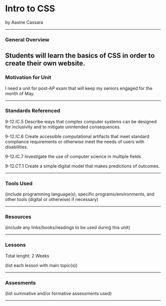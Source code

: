 # Intro to CSS
by Aasine Cassara

-----

### General Overview
Students will learn the basics of CSS in order to create their own website.
---

### Motivation for Unit
I need a unit for post-AP exam that will keep my seniors engaged for the month of May.

---

### Standards Referenced
9-12.IC.5
Describe ways that complex computer
systems can be designed for
inclusivity and to mitigate unintended
consequences.

9-12.IC.6
Create accessible computational
artifacts that meet standard
compliance requirements or otherwise
meet the needs of users with
disabilities.

9-12.IC.7
Investigate the use of computer
science in multiple fields

9-12.CT.1
Create a simple digital model that
makes predictions of outcomes.

---

### Tools Used
(include programming language(s), specific programs/environments, and other tools (digital or otherwise) if necessary)

---

### Resources
(include any links/books/readings to be used during this unit)

---

### Lessons
Total lenght: 2 Weeks

(list each lesson with main topic(s))

---

### Assesments
(list summative and/or formative assessments used)

---
